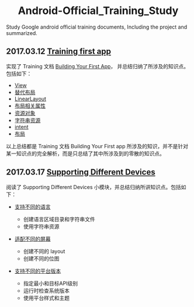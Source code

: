 # <center> Android-Official_Training_Study </center>


Study Google android official training documents,
Including the project and summarized.


2017.03.12 [Training first app](https://github.com/china-kook/Android-Official_Training_Study/tree/master/MyFirstApp)
---
 实现了 Training 文档 [Building Your First App](https://developer.android.com/training/basics/firstapp/index.html)， 并总结归纳了所涉及的知识点。包括如下：
 - [View](https://github.com/china-kook/Android-Official_Training_Study/tree/master/MyFirstApp#view)
 - [替代布局](https://github.com/china-kook/Android-Official_Training_Study/tree/master/MyFirstApp#替代布局)
 - [LinearLayout](https://github.com/china-kook/Android-Official_Training_Study/tree/master/MyFirstApp#linearlayout)
 - [布局相关属性](https://github.com/china-kook/Android-Official_Training_Study/tree/master/MyFirstApp#布局相关属性)
 - [资源对象](https://github.com/china-kook/Android-Official_Training_Study/tree/master/MyFirstApp#资源对象)
 - [字符串资源](https://github.com/china-kook/Android-Official_Training_Study/tree/master/MyFirstApp#字符创资源)
 - [intent](https://github.com/china-kook/Android-Official_Training_Study/tree/master/MyFirstApp#intent)
 - [布局](https://github.com/china-kook/Android-Official_Training_Study/tree/master/MyFirstApp#布局)

 以上总结都是 Training 文档 Building Your First app 所涉及的知识，并不是针对某一知识点的完全解析，而是只总结了其中所涉及到的零散的知识点。

2017.03.17 [Supporting Different Devices](https://github.com/china-kook/Android-Official_Training_Study/blob/master/Supporting%20Different%20Devices.md)
---
阅读了 Supporting Different Devices 小模块，并总结归纳所讲知识点。包括如下：

- [支持不同的语言](https://github.com/china-kook/Android-Official_Training_Study/blob/master/Supporting%20Different%20Devices.md#支持不同的语言)
   - 创建语言区域目录和字符串文件
   - 使用字符串资源

- [适配不同的屏幕](https://github.com/china-kook/Android-Official_Training_Study/blob/master/Supporting%20Different%20Devices.md#适配不同的屏幕)
  - 创建不同的 layout
  - 创建不同的位图

- [支持不同的平台版本](https://github.com/china-kook/Android-Official_Training_Study/blob/master/Supporting%20Different%20Devices.md#支持不同的平台版本)
  - 指定最小和目标API级别
  - 运行时检查系统版本
  - 使用平台样式和主题
